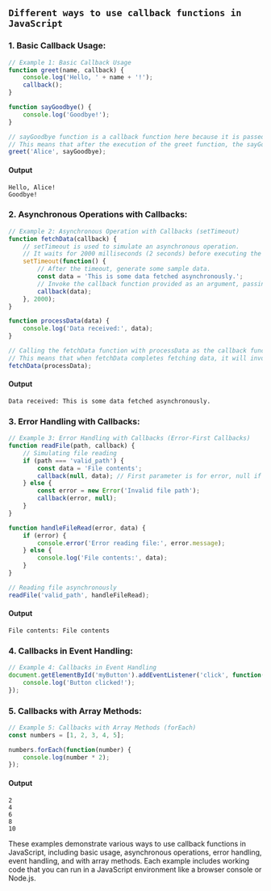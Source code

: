 ## `Different ways to use callback functions in JavaScript`

### 1. Basic Callback Usage:
```javascript
// Example 1: Basic Callback Usage
function greet(name, callback) {
    console.log('Hello, ' + name + '!');
    callback();
}

function sayGoodbye() {
    console.log('Goodbye!');
}

// sayGoodbye function is a callback function here because it is passed as an argument to the greet function.
// This means that after the execution of the greet function, the sayGoodbye function will be called.
greet('Alice', sayGoodbye);
```

#### Output

```
Hello, Alice!
Goodbye!
```

### 2. Asynchronous Operations with Callbacks:
```javascript
// Example 2: Asynchronous Operation with Callbacks (setTimeout)
function fetchData(callback) {
    // setTimeout is used to simulate an asynchronous operation.
    // It waits for 2000 milliseconds (2 seconds) before executing the provided function.
    setTimeout(function() {
        // After the timeout, generate some sample data.
        const data = 'This is some data fetched asynchronously.';
        // Invoke the callback function provided as an argument, passing the fetched data to it.
        callback(data);
    }, 2000);
}

function processData(data) {
    console.log('Data received:', data);
}

// Calling the fetchData function with processData as the callback function.
// This means that when fetchData completes fetching data, it will invoke processData with the fetched data.
fetchData(processData);
```

#### Output

```
Data received: This is some data fetched asynchronously.
```

### 3. Error Handling with Callbacks:
```javascript
// Example 3: Error Handling with Callbacks (Error-First Callbacks)
function readFile(path, callback) {
    // Simulating file reading
    if (path === 'valid_path') {
        const data = 'File contents';
        callback(null, data); // First parameter is for error, null if no error
    } else {
        const error = new Error('Invalid file path');
        callback(error, null);
    }
}

function handleFileRead(error, data) {
    if (error) {
        console.error('Error reading file:', error.message);
    } else {
        console.log('File contents:', data);
    }
}

// Reading file asynchronously
readFile('valid_path', handleFileRead);
```

#### Output

```
File contents: File contents
```

### 4. Callbacks in Event Handling:
```javascript
// Example 4: Callbacks in Event Handling
document.getElementById('myButton').addEventListener('click', function() {
    console.log('Button clicked!');
});
```

### 5. Callbacks with Array Methods:
```javascript
// Example 5: Callbacks with Array Methods (forEach)
const numbers = [1, 2, 3, 4, 5];

numbers.forEach(function(number) {
    console.log(number * 2);
});
```

#### Output

```
2
4
6
8
10
```

These examples demonstrate various ways to use callback functions in JavaScript, including basic usage, asynchronous operations, error handling, event handling, and with array methods. Each example includes working code that you can run in a JavaScript environment like a browser console or Node.js.
